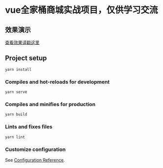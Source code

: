 # vue全家桶商城实战项目，仅供学习交流

## 效果演示

<a href="https://felbc.github.io/lbcShopmall/index.html">
  查看效果请戳这里
</a>


## Project setup
```
yarn install
```

### Compiles and hot-reloads for development
```
yarn serve
```

### Compiles and minifies for production
```
yarn build
```

### Lints and fixes files
```
yarn lint
```

### Customize configuration
See [Configuration Reference](https://cli.vuejs.org/config/).
